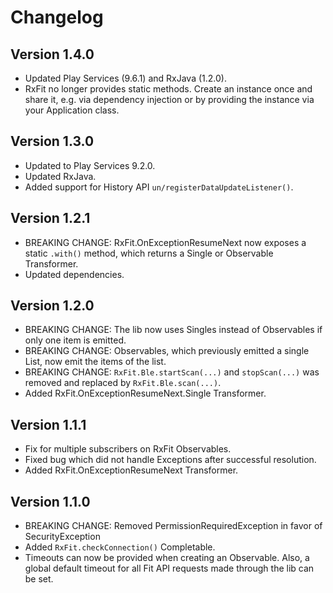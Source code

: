 # Changelog

## Version 1.4.0

* Updated Play Services (9.6.1) and RxJava (1.2.0).
* RxFit no longer provides static methods. Create an instance once and share it, e.g. via dependency injection or by providing the instance via your Application class.

## Version 1.3.0

* Updated to Play Services 9.2.0.
* Updated RxJava.
* Added support for History API `un/registerDataUpdateListener()`.

## Version 1.2.1

* BREAKING CHANGE: RxFit.OnExceptionResumeNext now exposes a static `.with()` method, which returns a Single or Observable Transformer.
* Updated dependencies.

## Version 1.2.0

* BREAKING CHANGE: The lib now uses Singles instead of Observables if only one item is emitted.
* BREAKING CHANGE: Observables, which previously emitted a single List, now emit the items of the list.
* BREAKING CHANGE: `RxFit.Ble.startScan(...)` and `stopScan(...)` was removed and replaced by `RxFit.Ble.scan(...)`.
* Added RxFit.OnExceptionResumeNext.Single Transformer.

## Version 1.1.1

* Fix for multiple subscribers on RxFit Observables.
* Fixed bug which did not handle Exceptions after successful resolution.
* Added RxFit.OnExceptionResumeNext Transformer.

## Version 1.1.0

* BREAKING CHANGE: Removed PermissionRequiredException in favor of SecurityException
* Added `RxFit.checkConnection()` Completable.
* Timeouts can now be provided when creating an Observable. Also, a global default timeout for all Fit API requests made through the lib can be set.